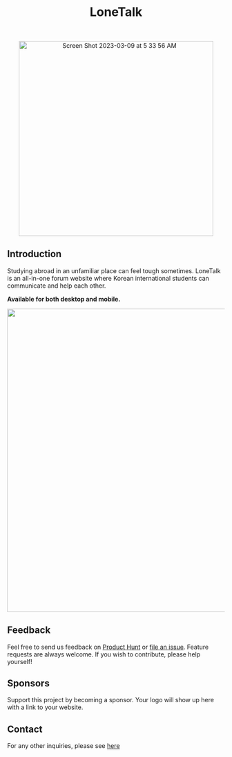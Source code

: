 <h1 align="center"> LoneTalk </h1> <br>
<p align="center">
  <a href="https://lonetalk.com/">
<img width="450" alt="Screen Shot 2023-03-09 at 5 33 56 AM" src="https://user-images.githubusercontent.com/55467050/223999461-ae3b3ec9-cf5c-4b34-9705-846512bb8469.png">
  </a>
</p>


## Introduction

Studying abroad in an unfamiliar place can feel tough sometimes. LoneTalk is an all-in-one forum website where Korean international students can communicate and help each other.

**Available for both desktop and mobile.**

<p align="center">
  <img src = "https://user-images.githubusercontent.com/55467050/209973896-e81c2373-c09a-424c-8ea0-5b46af0f52c9.png" width=700>
</p>


## Feedback

Feel free to send us feedback on [Product Hunt](https://www.producthunt.com/posts/stocknews-ai) or [file an issue](https://github.com/mslee300/stocknews-ai/issues). Feature requests are always welcome. If you wish to contribute, please help yourself!


## Sponsors

Support this project by becoming a sponsor. Your logo will show up here with a link to your website.


## Contact

For any other inquiries, please see [here](https://stocknewsai.com/Contact.html)
